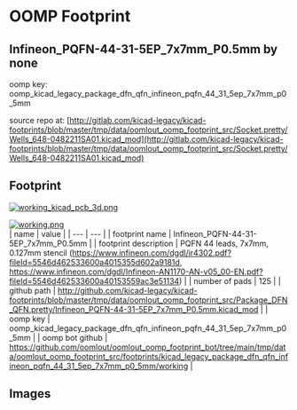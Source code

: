 # OOMP Footprint  
## Infineon_PQFN-44-31-5EP_7x7mm_P0.5mm  by none  
  
oomp key: oomp_kicad_legacy_package_dfn_qfn_infineon_pqfn_44_31_5ep_7x7mm_p0_5mm  
  
source repo at: [http://gitlab.com/kicad-legacy/kicad-footprints/blob/master/tmp/data/oomlout_oomp_footprint_src/Socket.pretty/Wells_648-0482211SA01.kicad_mod](http://gitlab.com/kicad-legacy/kicad-footprints/blob/master/tmp/data/oomlout_oomp_footprint_src/Socket.pretty/Wells_648-0482211SA01.kicad_mod)  
## Footprint  
  
[![working_kicad_pcb_3d.png](working_kicad_pcb_3d_600.png)](working_kicad_pcb_3d.png)  
  
[![working.png](working_600.png)](working.png)  
| name | value | 
| --- | --- | 
| footprint name | Infineon_PQFN-44-31-5EP_7x7mm_P0.5mm | 
| footprint description | PQFN 44 leads, 7x7mm, 0.127mm stencil (https://www.infineon.com/dgdl/ir4302.pdf?fileId=5546d462533600a4015355d602a9181d, https://www.infineon.com/dgdl/Infineon-AN1170-AN-v05_00-EN.pdf?fileId=5546d462533600a40153559ac3e51134) | 
| number of pads | 125 | 
| github path | http://github.com/kicad-legacy/kicad-footprints/blob/master/tmp/data/oomlout_oomp_footprint_src/Package_DFN_QFN.pretty/Infineon_PQFN-44-31-5EP_7x7mm_P0.5mm.kicad_mod | 
| oomp key | oomp_kicad_legacy_package_dfn_qfn_infineon_pqfn_44_31_5ep_7x7mm_p0_5mm | 
| oomp bot github | https://github.com/oomlout/oomlout_oomp_footprint_bot/tree/main/tmp/data/oomlout_oomp_footprint_src/footprints/kicad_legacy_package_dfn_qfn_infineon_pqfn_44_31_5ep_7x7mm_p0_5mm/working | 
## Images  
